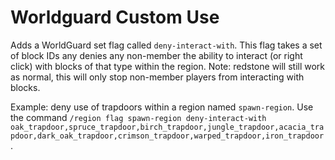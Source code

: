 # Worldguard Custom Use

Adds a WorldGuard set flag called `deny-interact-with`. This flag takes a set of block IDs any denies any non-member the ability to interact (or right click) with blocks of that type within the region. Note: redstone will still work as normal, this will only stop non-member players from interacting with blocks. 

Example: deny use of trapdoors within a region named `spawn-region`. Use the command `/region flag spawn-region deny-interact-with oak_trapdoor,spruce_trapdoor,birch_trapdoor,jungle_trapdoor,acacia_trapdoor,dark_oak_trapdoor,crimson_trapdoor,warped_trapdoor,iron_trapdoor`. 
